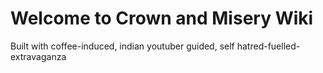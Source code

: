# Welcome to Crown and Misery Wiki
Built with coffee-induced, indian youtuber guided, self hatred-fuelled-extravaganza